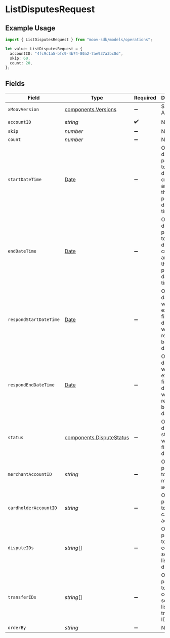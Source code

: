 # ListDisputesRequest

## Example Usage

```typescript
import { ListDisputesRequest } from "moov-sdk/models/operations";

let value: ListDisputesRequest = {
  accountID: "4fc9c1a5-bfc9-4b74-80a2-7ae937a3bc8d",
  skip: 60,
  count: 20,
};
```

## Fields

| Field                                                                                                 | Type                                                                                                  | Required                                                                                              | Description                                                                                           | Example                                                                                               |
| ----------------------------------------------------------------------------------------------------- | ----------------------------------------------------------------------------------------------------- | ----------------------------------------------------------------------------------------------------- | ----------------------------------------------------------------------------------------------------- | ----------------------------------------------------------------------------------------------------- |
| `xMoovVersion`                                                                                        | [components.Versions](../../models/components/versions.md)                                            | :heavy_minus_sign:                                                                                    | Specify an API version.                                                                               |                                                                                                       |
| `accountID`                                                                                           | *string*                                                                                              | :heavy_check_mark:                                                                                    | N/A                                                                                                   |                                                                                                       |
| `skip`                                                                                                | *number*                                                                                              | :heavy_minus_sign:                                                                                    | N/A                                                                                                   | 60                                                                                                    |
| `count`                                                                                               | *number*                                                                                              | :heavy_minus_sign:                                                                                    | N/A                                                                                                   | 20                                                                                                    |
| `startDateTime`                                                                                       | [Date](https://developer.mozilla.org/en-US/docs/Web/JavaScript/Reference/Global_Objects/Date)         | :heavy_minus_sign:                                                                                    | Optional date-time parameter to filter all disputes created on and after the provided date and time.  |                                                                                                       |
| `endDateTime`                                                                                         | [Date](https://developer.mozilla.org/en-US/docs/Web/JavaScript/Reference/Global_Objects/Date)         | :heavy_minus_sign:                                                                                    | Optional date-time parameter to filter all disputes created on and before the provided date and time. |                                                                                                       |
| `respondStartDateTime`                                                                                | [Date](https://developer.mozilla.org/en-US/docs/Web/JavaScript/Reference/Global_Objects/Date)         | :heavy_minus_sign:                                                                                    | Optional date-time which exclusively filters all disputes with respond by before this date-time.      |                                                                                                       |
| `respondEndDateTime`                                                                                  | [Date](https://developer.mozilla.org/en-US/docs/Web/JavaScript/Reference/Global_Objects/Date)         | :heavy_minus_sign:                                                                                    | Optional date-time which exclusively filters all disputes with respond by before this date-time.      |                                                                                                       |
| `status`                                                                                              | [components.DisputeStatus](../../models/components/disputestatus.md)                                  | :heavy_minus_sign:                                                                                    | Optional dispute status by which to filter the disputes.                                              |                                                                                                       |
| `merchantAccountID`                                                                                   | *string*                                                                                              | :heavy_minus_sign:                                                                                    | Optional parameter to filter by merchant account ID.                                                  |                                                                                                       |
| `cardholderAccountID`                                                                                 | *string*                                                                                              | :heavy_minus_sign:                                                                                    | Optional parameter to filter by cardholder account ID.                                                |                                                                                                       |
| `disputeIDs`                                                                                          | *string*[]                                                                                            | :heavy_minus_sign:                                                                                    | Optional parameter to filter by a comma separated list of dispute IDs.                                |                                                                                                       |
| `transferIDs`                                                                                         | *string*[]                                                                                            | :heavy_minus_sign:                                                                                    | Optional parameter to filter by a comma separated list of transfer IDs.                               |                                                                                                       |
| `orderBy`                                                                                             | *string*                                                                                              | :heavy_minus_sign:                                                                                    | N/A                                                                                                   |                                                                                                       |